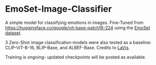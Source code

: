 # EmoSet-Image-Classifier

A simple model for classifying emotions in images. Fine-Tuned from https://huggingface.co/google/vit-base-patch16-224 using the [EmoSet dataset](https://github.com/JingyuanYY/EmoSet).

3 Zero-Shot image classification models were also tested as a baseline: CLIP-ViT-B-16, BLIP-Base, and ALBEF-Base. Credits to [LaVis](https://github.com/salesforce/LAVIS).

Training is ongoing- updated checkpoints will be posted as available.
